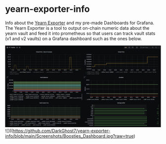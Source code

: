 # yearn-exporter-info
 Info about the [Yearn Exporter](https://github.com/iearn-finance/yearn-exporter) and my pre-made Dashboards for Grafana. The Yearn Exporter is a tool to output on-chain numeric data about the yearn vault and feed it into prometheus so that users can track vault stats (v1 and v2 vaults) on a Grafana dashboard such as the ones below.

 ![](https://github.com/DarkGhost7/yearn-exporter-info/blob/main/Screenshots/v1%20vaults%20grafana%20dashboard.jpg?raw=true)
 ![]((https://github.com/DarkGhost7/yearn-exporter-info/blob/main/Screenshots/Boosties_Dashboard.jpg?raw=true)


